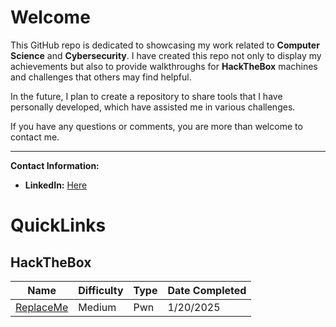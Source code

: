 # Welcome

This GitHub repo is dedicated to showcasing my work related to **Computer Science** and **Cybersecurity**. I have created this repo not only to display my achievements but also to provide walkthroughs for **HackTheBox** machines and challenges that others may find helpful. 

In the future, I plan to create a repository to share tools that I have personally developed, which have assisted me in various challenges. 

If you have any questions or comments, you are more than welcome to contact me.

---
**Contact Information:**

- **LinkedIn:** [Here](https://www.linkedin.com/in/garrettdonovan/)

# QuickLinks

## HackTheBox

| Name                              | Difficulty | Type         |Date Completed|
| --------------------------------- | ---------- | ------------ | -------------|
| [ReplaceMe](Pwn/Replaceme.md)      | Medium       | Pwn          | 1/20/2025     |


